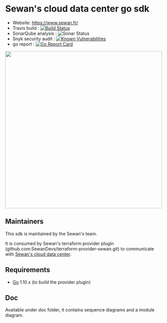 Sewan's cloud data center go sdk
================================

- Website: https://www.sewan.fr/
- Travis build : [![Build Status](https://travis-ci.com/SewanDevs/sewan-sdk-go.svg?branch=github_release)](https://travis-ci.com/SewanDevs/sewan-sdk-go)
- SonarQube analysis : ![Sonar Status](https://sonarcloud.io/api/project_badges/measure?project=sewan-sdk-go&metric=alert_status)
- Snyk security audit : [![Known Vulnerabilities](https://snyk.io/test/github/SewanDevs/sewan-sdk-go/badge.svg)](https://snyk.io/test/github/SewanDevs/sewan-sdk-go)
- go report : [![Go Report Card](https://goreportcard.com/badge/github.com/SewanDevs/sewan-sdk-go)](https://goreportcard.com/report/github.com/SewanDevs/sewan-sdk-go)

<img src="http://entreprises.smallizbeautiful.fr/logo/Sewan-Communications.jpg" width="500px">

Maintainers
-----------

This sdk is maintained by the Sewan's team.

It is consumed by Sewan's terraform provider plugin (github.com:SewanDevs/terraform-provider-sewan.git) to communicate with [Sewan's cloud data center](https://www.sewan.fr/cloud-data-center/).

Requirements
------------

-	[Go](https://golang.org/doc/install) 1.10.x (to build the provider plugin)

Doc
--------------------
Available under doc folder, it contains sequence diagrams and a module diagram.
